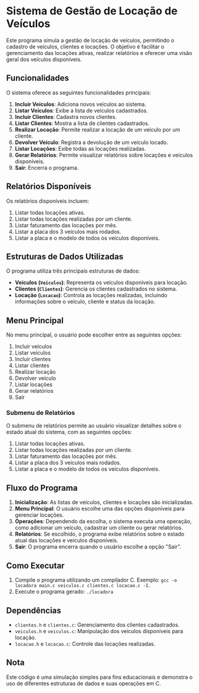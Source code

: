 # Sistema de Gestão de Locação de Veículos

Este programa simula a gestão de locação de veículos, permitindo o cadastro de veículos, clientes e locações. O objetivo é facilitar o gerenciamento das locações ativas, realizar relatórios e oferecer uma visão geral dos veículos disponíveis.

## Funcionalidades

O sistema oferece as seguintes funcionalidades principais:

1. **Incluir Veículos**: Adiciona novos veículos ao sistema.
2. **Listar Veículos**: Exibe a lista de veículos cadastrados.
3. **Incluir Clientes**: Cadastra novos clientes.
4. **Listar Clientes**: Mostra a lista de clientes cadastrados.
5. **Realizar Locação**: Permite realizar a locação de um veículo por um cliente.
6. **Devolver Veículo**: Registra a devolução de um veículo locado.
7. **Listar Locações**: Exibe todas as locações realizadas.
8. **Gerar Relatórios**: Permite visualizar relatórios sobre locações e veículos disponíveis.
9. **Sair**: Encerra o programa.

## Relatórios Disponíveis

Os relatórios disponíveis incluem:

1. Listar todas locações ativas.
2. Listar todas locações realizadas por um cliente.
3. Listar faturamento das locações por mês.
4. Listar a placa dos 3 veículos mais rodados.
5. Listar a placa e o modelo de todos os veículos disponíveis.

## Estruturas de Dados Utilizadas

O programa utiliza três principais estruturas de dados:

- **Veículos (`Veiculos`)**: Representa os veículos disponíveis para locação.
- **Clientes (`Clientes`)**: Gerencia os clientes cadastrados no sistema.
- **Locação (`Locacao`)**: Controla as locações realizadas, incluindo informações sobre o veículo, cliente e status da locação.

## Menu Principal

No menu principal, o usuário pode escolher entre as seguintes opções:

1. Incluir veículos
2. Listar veículos
3. Incluir clientes
4. Listar clientes
5. Realizar locação
6. Devolver veículo
7. Listar locações
8. Gerar relatórios
9. Sair

### Submenu de Relatórios

O submenu de relatórios permite ao usuário visualizar detalhes sobre o estado atual do sistema, com as seguintes opções:

1. Listar todas locações ativas.
2. Listar todas locações realizadas por um cliente.
3. Listar faturamento das locações por mês.
4. Listar a placa dos 3 veículos mais rodados.
5. Listar a placa e o modelo de todos os veículos disponíveis.

## Fluxo do Programa

1. **Inicialização**: As listas de veículos, clientes e locações são inicializadas.
2. **Menu Principal**: O usuário escolhe uma das opções disponíveis para gerenciar locações.
3. **Operações**: Dependendo da escolha, o sistema executa uma operação, como adicionar um veículo, cadastrar um cliente ou gerar relatórios.
4. **Relatórios**: Se escolhido, o programa exibe relatórios sobre o estado atual das locações e veículos disponíveis.
5. **Sair**: O programa encerra quando o usuário escolhe a opção "Sair".

## Como Executar

1. Compile o programa utilizando um compilador C. Exemplo: `gcc -o locadora main.c veiculos.c clientes.c locacao.c -I.`
2. Execute o programa gerado: `./locadora`

## Dependências

- `clientes.h` e `clientes.c`: Gerenciamento dos clientes cadastrados.
- `veiculos.h` e `veiculos.c`: Manipulação dos veículos disponíveis para locação.
- `locacao.h` e `locacao.c`: Controle das locações realizadas.

## Nota

Este código é uma simulação simples para fins educacionais e demonstra o uso de diferentes estruturas de dados e suas operações em C.

